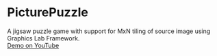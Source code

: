 # PicturePuzzle
A jigsaw puzzle game with support for MxN tiling of source image using Graphics Lab Framework.  
[Demo on YouTube](https://www.youtube.com/watch?v=wyUnMrgKiOM)

